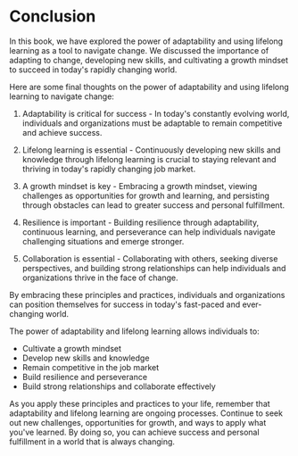 # Conclusion

In this book, we have explored the power of adaptability and using lifelong learning as a tool to navigate change. We discussed the importance of adapting to change, developing new skills, and cultivating a growth mindset to succeed in today's rapidly changing world.

Here are some final thoughts on the power of adaptability and using lifelong learning to navigate change:

1. Adaptability is critical for success - In today's constantly evolving world, individuals and organizations must be adaptable to remain competitive and achieve success.

2. Lifelong learning is essential - Continuously developing new skills and knowledge through lifelong learning is crucial to staying relevant and thriving in today's rapidly changing job market.

3. A growth mindset is key - Embracing a growth mindset, viewing challenges as opportunities for growth and learning, and persisting through obstacles can lead to greater success and personal fulfillment.

4. Resilience is important - Building resilience through adaptability, continuous learning, and perseverance can help individuals navigate challenging situations and emerge stronger.

5. Collaboration is essential - Collaborating with others, seeking diverse perspectives, and building strong relationships can help individuals and organizations thrive in the face of change.

By embracing these principles and practices, individuals and organizations can position themselves for success in today's fast-paced and ever-changing world.

The power of adaptability and lifelong learning allows individuals to:

* Cultivate a growth mindset
* Develop new skills and knowledge
* Remain competitive in the job market
* Build resilience and perseverance
* Build strong relationships and collaborate effectively

As you apply these principles and practices to your life, remember that adaptability and lifelong learning are ongoing processes. Continue to seek out new challenges, opportunities for growth, and ways to apply what you've learned. By doing so, you can achieve success and personal fulfillment in a world that is always changing.